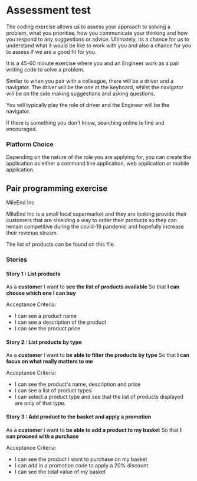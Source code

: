 # Assessment test

The coding exercise allows us to assess your approach to solving a problem, what you prioritise, how you communicate your thinking and how you respond to any suggestions or advice. Ultimately, its a chance for us to understand what it would be like to work with you and also a chance for you to assess if we are a good fit for you.

It is a 45-60 minute exercise where you and an Engineer work as a pair writing code to solve a problem.

Similar to when you pair with a colleague, there will be a driver and a navigator. The driver will be the one at the keyboard, whilst the navigator will be on the side making suggestions and asking questions.

You will typically play the role of driver and the Engineer will be the navigator.

If there is something you don't know, searching online is fine and encouraged.

### Platform Choice

Depending on the nature of the role you are applying for, you can create the application as either a command line application, web application or mobile application.


## Pair programming exercise

MileEnd Inc

MileEnd Inc is a small local supermarket and they are looking provide their customers that are shielding a way to order their products so they can remain competitive during the covid-19 pandemic and hopefully increase their revenue stream.

The list of products can be found on this file.

### Stories

#### Story 1 : List products

As a **customer**
I want to **see the list of products available**
So that **I can choose which one I can buy**

Acceptance Criteria:
- I can see a product name 
- I can see a description of the product
- I can see the product price

#### Story 2 : List products by type
As a **customer**
I want to **be able to filter the products by type**
So that **I can focus on what really matters to me**

Acceptance Criteria:
- I can see the product's name, description and price
- I can see a list of product types
- I can select a product type and see that the list of products displayed are only of that type.

#### Story 3 : Add product to the basket and apply a promotion
As a **customer**
I want to **be able to add a product to my basket**
So that **I can proceed with a purchase**

Acceptance Criteria:
- I can see the product I want to purchase on my basket
- I can add in a promotion code to apply a 20% discount
- I can see the total value of my basket